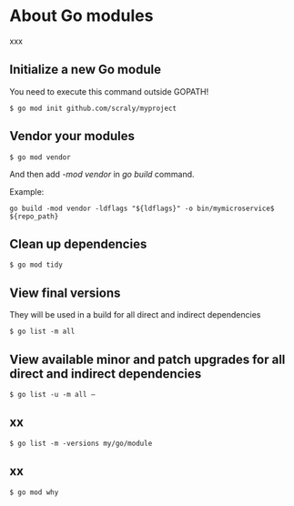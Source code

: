 # About Go modules

xxx

## Initialize a new Go module

You need to execute this command outside GOPATH!

```
$ go mod init github.com/scraly/myproject
```

## Vendor your modules

```
$ go mod vendor
```

And then add *-mod vendor* in *go build* command.

Example:

```
go build -mod vendor -ldflags "${ldflags}" -o bin/mymicroservice$ ${repo_path}
```

## Clean up dependencies

```
$ go mod tidy
```

## View final versions

They will be used in a build for all direct and indirect dependencies 

```
$ go list -m all
```

## View available minor and patch upgrades for all direct and indirect dependencies

```
$ go list -u -m all — 
```

## xx

```
$ go list -m -versions my/go/module
```

## xx

```
$ go mod why
```